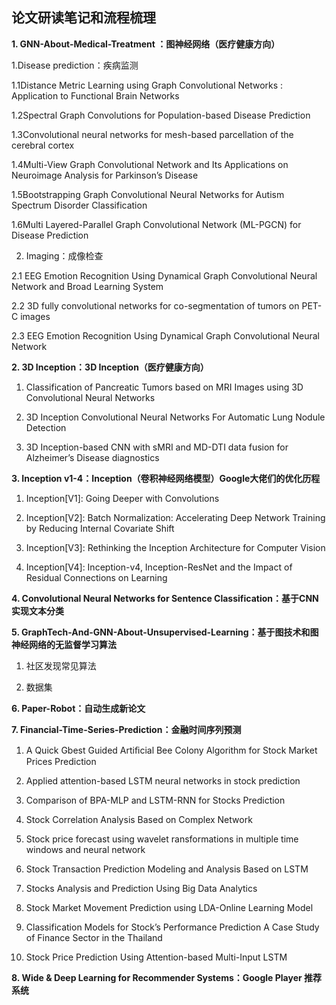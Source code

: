 ## 论文研读笔记和流程梳理

**1. GNN-About-Medical-Treatment ：图神经网络（医疗健康方向）**

1.Disease prediction：疾病监测

1.1Distance Metric Learning using Graph Convolutional Networks : Application to Functional Brain Networks

1.2Spectral Graph Convolutions for Population-based Disease Prediction

1.3Convolutional neural networks for mesh-based parcellation of the cerebral cortex

1.4Multi-View Graph Convolutional Network and Its Applications on Neuroimage Analysis for Parkinson’s Disease

1.5Bootstrapping Graph Convolutional Neural Networks for Autism Spectrum Disorder Classification

1.6Multi Layered-Parallel Graph Convolutional Network (ML-PGCN) for Disease Prediction

2. Imaging：成像检查

2.1 EEG Emotion Recognition Using Dynamical Graph Convolutional Neural Network and Broad Learning System

2.2 3D fully convolutional networks for co-segmentation of tumors on PET-C images

2.3 EEG Emotion Recognition Using Dynamical Graph Convolutional Neural Network

**2. 3D Inception：3D Inception（医疗健康方向）**

1. Classification of Pancreatic Tumors based on MRI Images using 3D Convolutional Neural Networks

2. 3D Inception Convolutional Neural Networks For Automatic Lung Nodule Detection

3. 3D Inception-based CNN with sMRI and MD-DTI data fusion for Alzheimer’s Disease diagnostics

**3. Inception v1-4：Inception（卷积神经网络模型）Google大佬们的优化历程**

1. Inception[V1]: Going Deeper with Convolutions

2. Inception[V2]: Batch Normalization: Accelerating Deep Network Training by Reducing Internal Covariate Shift

3. Inception[V3]: Rethinking the Inception Architecture for Computer Vision

4. Inception[V4]: Inception-v4, Inception-ResNet and the Impact of Residual Connections on Learning

**4. Convolutional Neural Networks for Sentence Classification：基于CNN实现文本分类**


**5. GraphTech-And-GNN-About-Unsupervised-Learning：基于图技术和图神经网络的无监督学习算法**

1. 社区发现常见算法

2. 数据集

**6. Paper-Robot：自动生成新论文**


**7. Financial-Time-Series-Prediction：金融时间序列预测**

1. A Quick Gbest Guided Artiﬁcial Bee Colony Algorithm for Stock Market Prices Prediction

2. Applied attention-based LSTM neural networks in stock prediction

3. Comparison of BPA-MLP and LSTM-RNN for Stocks Prediction

4. Stock Correlation Analysis Based on Complex Network

5. Stock price forecast using wavelet ransformations in multiple time windows and neural network

6. Stock Transaction Prediction Modeling and Analysis Based on LSTM

7. Stocks Analysis and Prediction Using Big Data Analytics

8. Stock Market Movement Prediction using LDA-Online Learning Model

9. Classification Models for Stock’s Performance Prediction A Case Study of Finance Sector in the Thailand

10. Stock Price Prediction Using Attention-based Multi-Input LSTM

**8. Wide & Deep Learning for Recommender Systems：Google Player 推荐系统**


